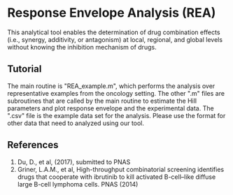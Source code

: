 # Response Envelope Analysis (REA)

This analytical tool enables the determination of drug combination effects (i.e., synergy, additivity, or antagonism) at local, regional, and global levels without knowing the inhibition mechanism of drugs. 

## Tutorial

The main routine is "REA_example.m", which performs the analysis over representative examples from the oncology setting. The other ".m" files are subroutines that are called by the main routine to estimate the Hill parameters and plot response envelope and the experimental data. The ".csv" file is the example data set for the analysis. Please use the format for other data that need to analyzed using our tool. 

## References
1. Du, D., et al, (2017), submitted to PNAS
2. Griner, L.A.M., et al, High-throughput combinatorial screening identifies drugs that cooperate with ibrutinib to kill activated B-cell–like diffuse large B-cell lymphoma cells. PNAS (2014)
